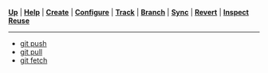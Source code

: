 [**Up**](../operations.md) |
[**Help**](../01-Help/help.md) |
[**Create**](../02-Create/create.md) |
[**Configure**](../03-Configure/configure.md) |
[**Track**](../04-Track/track.md) |
[**Branch**](../05-Branch/branch.md) |
[**Sync**](../06-Sync/sync.md) |
[**Revert**](../07-Revert/revert.md) |
[**Inspect**](../08-Inspect/inspect.md)
[**Reuse**](../09-Reuse/reuse.md)

-------------------------------------------------------------------------------

- [git push](01-git-push.md)
- [git pull](02-git-pull.md)
- [git fetch](03-git-fetch.md)